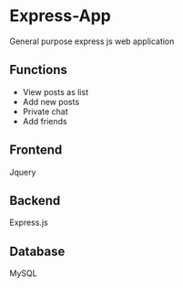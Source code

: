 # Express-App

General purpose express js web application

## Functions

- View posts as list
- Add new posts
- Private chat
- Add friends

## Frontend

Jquery

## Backend

Express.js

## Database

MySQL
